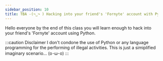 ```yaml
---
sidebar_position: 10
title: TBA -(¬‿¬ ) Hacking into your friend's 'Fornyte' account with Python 
---
```


Hello everyone by the end of this class you will learn enough to hack into your
friend's 'Fornyte' account using Python.

:::caution Disclaimer
I don't condone the use of Python or any language programming for the performing
of illegal activities. This is just a simiplified imaginary scenario... (o･ω･o)
:::


